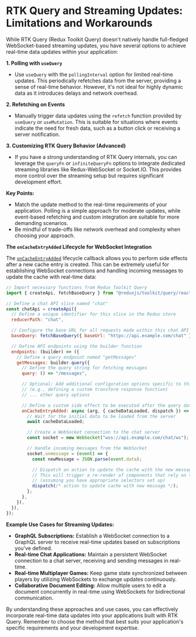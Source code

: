 # RTK Query and Streaming Updates: Limitations and Workarounds

While RTK Query (Redux Toolkit Query) doesn't natively handle full-fledged WebSocket-based streaming updates, you have several options to achieve real-time data updates within your application:

**1. Polling with `useQuery`**

- Use `useQuery` with the `pollingInterval` option for limited real-time updates. This periodically refetches data from the server, providing a sense of real-time behavior. However, it's not ideal for highly dynamic data as it introduces delays and network overhead.

**2. Refetching on Events**

- Manually trigger data updates using the `refetch` function provided by `useQuery` or `useMutation`. This is suitable for situations where events indicate the need for fresh data, such as a button click or receiving a server notification.

**3. Customizing RTK Query Behavior (Advanced)**

- If you have a strong understanding of RTK Query internals, you can leverage the `queryFn` or `infiniteQueryFn` options to integrate dedicated streaming libraries like Redux-WebSocket or Socket.IO. This provides more control over the streaming setup but requires significant development effort.

**Key Points:**

- Match the update method to the real-time requirements of your application. Polling is a simple approach for moderate updates, while event-based refetching and custom integration are suitable for more demanding scenarios.
- Be mindful of trade-offs like network overhead and complexity when choosing your approach.

**The `onCacheEntryAdded` Lifecycle for WebSocket Integration**

The [`onCacheEntryAdded`](../1-RTK%20Query%20API/createApi.md) lifecycle callback allows you to perform side effects after a new cache entry is created. This can be extremely useful for establishing WebSocket connections and handling incoming messages to update the cache with real-time data:

```javascript
// Import necessary functions from Redux Toolkit Query
import { createApi, fetchBaseQuery } from "@reduxjs/toolkit/query/react";

// Define a chat API slice named "chat"
const chatApi = createApi({
  // Define a unique identifier for this slice in the Redux store
  reducerPath: "chat",

  // Configure the base URL for all requests made within this chat API slice
  baseQuery: fetchBaseQuery({ baseUrl: "https://api.example.com/chat" }),

  // Define API endpoints using the builder function
  endpoints: (builder) => ({
    // Define a query endpoint named "getMessages"
    getMessages: builder.query({
      // Define the query string for fetching messages
      query: () => "/messages",

      // Optional: Add additional configuration options specific to this query
      // (e.g., defining a custom transform response function)
      // ... other query options

      // Define a custom side effect to be executed after the query data is added to the cache
      onCacheEntryAdded: async (arg, { cacheDataLoaded, dispatch }) => {
        // Wait for the initial data to be loaded from the server
        await cacheDataLoaded;

        // Create a WebSocket connection to the chat server
        const socket = new WebSocket("wss://api.example.com/chat/ws");

        // Handle incoming messages from the WebSocket
        socket.onmessage = (event) => {
          const newMessage = JSON.parse(event.data);

          // Dispatch an action to update the cache with the new message data
          // This will trigger a re-render of components that rely on the chat data
          // (assuming you have appropriate selectors set up)
          dispatch(/* action to update cache with new message */);
        };
      },
    }),
  }),
});
```

**Example Use Cases for Streaming Updates:**

- **GraphQL Subscriptions:** Establish a WebSocket connection to a GraphQL server to receive real-time updates based on subscriptions you've defined.
- **Real-time Chat Applications:** Maintain a persistent WebSocket connection to a chat server, receiving and sending messages in real-time.
- **Real-time Multiplayer Games:** Keep game state synchronized between players by utilizing WebSockets to exchange updates continuously.
- **Collaborative Document Editing:** Allow multiple users to edit a document concurrently in real-time using WebSockets for bidirectional communication.

By understanding these approaches and use cases, you can effectively incorporate real-time data updates into your applications built with RTK Query. Remember to choose the method that best suits your application's specific requirements and your development expertise.
